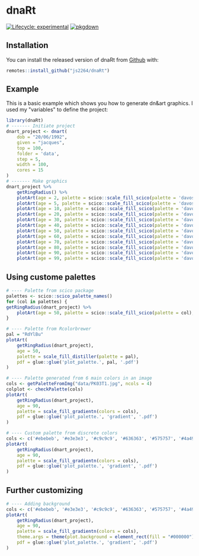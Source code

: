 # dnaRt

<!-- badges: start -->
[![Lifecycle: experimental](https://img.shields.io/badge/lifecycle-experimental-orange.svg)](https://www.tidyverse.org/lifecycle/#experimental)
[![pkgdown](https://github.com/js2264/dnaRt/workflows/pkgdown/badge.svg)](https://github.com/js2264/dnaRt/actions)
<!-- badges: end -->

## Installation

You can install the released version of dnaRt from [Github](https://github.com/js2264/dnaRt) with:

``` r
remotes::install_github("js2264/dnaRt")
```

## Example

This is a basic example which shows you how to generate dn&art graphics. 
I used my "variables" to define the project:

```r
library(dnaRt)
# ------- Initiate project
dnart_project <- dnart(
	dob = "20/06/1992", 
	given = "jacques", 
    top = 100, 
	folder = 'data', 
	step = 5, 
	width = 100, 
	cores = 15
)
# ------- Make graphics
dnart_project %>% 
	getRingRadius() %>% 
	plotArt(age = 2, palette = scico::scale_fill_scico(palette = 'davos')) %>% 
	plotArt(age = 5, palette = scico::scale_fill_scico(palette = 'davos')) %>% 
	plotArt(age = 10, palette = scico::scale_fill_scico(palette = 'davos')) %>% 
	plotArt(age = 20, palette = scico::scale_fill_scico(palette = 'davos')) %>% 
	plotArt(age = 30, palette = scico::scale_fill_scico(palette = 'davos')) %>% 
	plotArt(age = 40, palette = scico::scale_fill_scico(palette = 'davos')) %>% 
	plotArt(age = 50, palette = scico::scale_fill_scico(palette = 'davos')) %>% 
	plotArt(age = 60, palette = scico::scale_fill_scico(palette = 'davos')) %>% 
	plotArt(age = 70, palette = scico::scale_fill_scico(palette = 'davos')) %>% 
	plotArt(age = 80, palette = scico::scale_fill_scico(palette = 'davos')) %>% 
	plotArt(age = 90, palette = scico::scale_fill_scico(palette = 'davos')) %>% 
	plotArt(age = 99, palette = scico::scale_fill_scico(palette = 'davos'))
```

## Using custome palettes

```r
# ---- Palette from scico package
palettes <- scico::scico_palette_names()
for (col in palettes) {
getRingRadius(dnart_project) %>% 
	plotArt(age = 50, palette = scico::scale_fill_scico(palette = col), pdf = glue::glue('plot_palette.', col, '.pdf'))
}

# ---- Palette from Rcolorbrewer
pal = "RdYlBu"
plotArt(
	getRingRadius(dnart_project), 
	age = 50, 
	palette = scale_fill_distiller(palette = pal), 
	pdf = glue::glue('plot_palette.', pal, '.pdf')
)

# ---- Palette generated from 6 main colors in an image
cols <- getPaletteFromImg("data/PK03T1.jpg", ncols = 4)
colplot <- checkPalette(cols)
plotArt(
	getRingRadius(dnart_project), 
	age = 90, 
	palette = scale_fill_gradientn(colors = cols), 
	pdf = glue::glue('plot_palette.', 'gradient', '.pdf')
)

# ---- Custom palette from discrete colors
cols <- c('#ebebeb', '#e3e3e3', '#c9c9c9', '#636363', '#575757', '#4a4949')
plotArt(
	getRingRadius(dnart_project), 
	age = 90, 
	palette = scale_fill_gradientn(colors = cols), 
	pdf = glue::glue('plot_palette.', 'gradient', '.pdf')
)
```

## Further customizing

```r
# ---- Adding background
cols <- c('#ebebeb', '#e3e3e3', '#c9c9c9', '#636363', '#575757', '#4a4949')
plotArt(
	getRingRadius(dnart_project), 
	age = 90, 
	palette = scale_fill_gradientn(colors = cols), 
	theme.args = theme(plot.background = element_rect(fill = "#000000")),
	pdf = glue::glue('plot_palette.', 'gradient', '.pdf')
)
```

